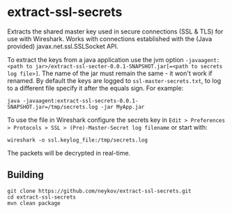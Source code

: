 # extract-ssl-secrets

Extracts the shared master key used in secure connections (SSL & TLS)
for use with Wireshark. Works with connections established with the
(Java provided) javax.net.ssl.SSLSocket API.

To extract the keys from a java application use the jvm option 
`-javaagent:<path to jar>/extract-ssl-secter-0.0.1-SNAPSHOT.jar[=<path to secrets log file>]`.
The name of the jar must remain the same - it won't work if renamed.
By default the keys are logged to `ssl-master-secrets.txt`, to
log to a different file specify it after the equals sign. For example:

```
java -javaagent:extract-ssl-secrets-0.0.1-SNAPSHOT.jar=/tmp/secrets.log -jar MyApp.jar
```

To use the file in Wireshark configure the secrets key in
`Edit > Preferences > Protocols > SSL > (Pre)-Master-Secret log filename`
or start with:

```
wireshark -o ssl.keylog_file:/tmp/secrets.log
```

The packets will be decrypted in real-time.

## Building

```
git clone https://github.com/neykov/extract-ssl-secrets.git
cd extract-ssl-secrets
mvn clean package
```
